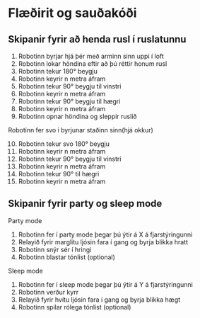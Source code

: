 # Flæðirit og sauðakóði

## Skipanir fyrir að henda rusl í ruslatunnu 

1. Robotinn byrjar hjá þér með arminn sinn uppi í loft
2. Robotinn lokar höndina eftir að þú réttir honum rusl
3. Robotinn tekur 180° beygju
4. Robotinn keyrir n metra áfram
5. Robotinn tekur 90° beygju til vinstri
6. Robotinn keyrir n metra áfram
7. Robotinn tekur 90° beygju til hægri
8. Robotinn keyrir n metra áfram
9. Robotinn opnar höndina og sleppir ruslið

Robotinn fer svo í byrjunar staðinn sinn(hjá okkur)

10. Robotinn tekur svo 180° beygju
11. Robotinn keyrir n metra áfram
12. Robotinn tekur 90° beygju til vinstri
13. Robotinn keyrir n metra áfram
14. Robotinn tekur 90° til hægri
15. Robotinn keyrir n metra áfram

## Skipanir fyrir party og sleep mode 

Party mode
1. Robotinn fer í party mode þegar þú ýtir á X á fjarstýringunni
2. Relayið fyrir marglitu ljósin fara í gang og byrja blikka hratt
3. Robotinn snýr sér í hringi
4. Robotinn blastar tónlist (optional)

Sleep mode 
1. Robotinn fer í sleep mode þegar þú ýtir á Y á fjarstýringunni
2. Robotinn verður kyrr 
3. Relayið fyrir hvítu ljósin fara í gang og byrja blikka hægt
4. Robotinn spilar rólega tónlist (optional)
